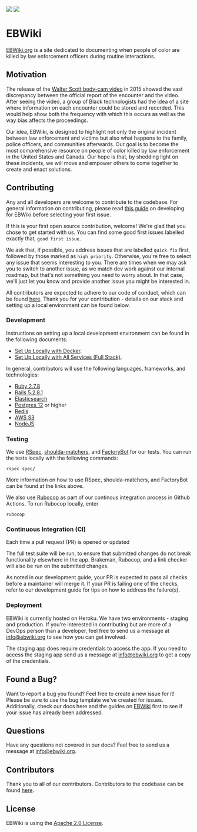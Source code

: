 <p><a href="https://github.com/EBWiki/EBWiki/actions/workflows/ci.yml/badge.svg"></a> <a href="https://codeclimate.com/github/EBWiki/EBWiki"><img src="https://codeclimate.com/github/EBWiki/EBWiki/badges/gpa.svg" /></a> <a href="https://codeclimate.com/github/EBWiki/EBWiki/coverage"><img src="https://codeclimate.com/github/EBWiki/EBWiki/badges/coverage.svg" /></a></p>

# EBWiki

[EBWiki.org](http://ebwiki.org) is a site dedicated to documenting when people of color are killed by law enforcement officers during routine interactions.

## Motivation

The release of the [Walter Scott body-cam video](https://ebwiki.org/cases/walter-scott) in 2015 showed the vast discrepancy between the official report of the encounter and the video.  After seeing the video, a group of Black technologists had the idea of a site where information on each encounter could be stored and recorded. This would help show both the frequency with which this occurs as well as the way bias affects the proceedings.

Our idea, EBWiki, is designed to highlight not only the original incident between law enforcement and victims but also what happens to the family, police officers, and communities afterwards. Our goal is to become the most comprehensive resource on people of color killed by law enforcement in the United States and Canada.  Our hope is that, by shedding light on these incidents, we will move and empower others to come together to create and enact solutions.

## Contributing

Any and all developers are welcome to contribute to the codebase.  For general information on contributing, please read [this guide](docs/DEVELOPMENT.md) on developing for EBWiki before selecting your first issue.

If this is your first open source contribution, welcome!  We're glad that you chose to get started with us.  You can find some good first issues labelled exactly that, `good first issue`.

We ask that, if possible, you address issues that are labelled `quick fix` first, followed by those marked as `high priority`.  Otherwise, you're free to select any issue that seems interesting to you.  There are times when we may ask you to switch to another issue, as we match dev work against our internal roadmap, but that's not something you need to worry about.  In that case, we'll just let you know and provide another issue you might be interested in.

All contributors are expected to adhere to our code of conduct, which can be found [here](docs/CODE_OF_CONDUCT.md).  Thank you for your contribution - details on our stack and setting up a local environment can be found below.

### Development

Instructions on setting up a local development environment can be found in the following documents:
* [Set Up Locally with Docker](docs/SETUP_LOCALLY.md).
* [Set Up Locally with All Services (Full Stack)](docs/SETUP_LOCALLY_FULLSTACK.md).

In general, contributors will use the following languages, frameworks, and technologies:

* [Ruby 2.7.8](https://www.ruby-lang.org/en/downloads/)
* [Rails 5.2.8.1](http://rubyonrails.org/)
* [Elasticsearch](https://www.elastic.co/products/elasticsearch)
* [Postgres 12](https://www.postgresql.org/) or higher
* [Redis](https://redis.io/)
* [AWS S3](https://aws.amazon.com/free/)
* [NodeJS](https://nodejs.org/en/)


### Testing

We use [RSpec](https://github.com/rspec/rspec-rails), [shoulda-matchers](http://matchers.shoulda.io/), and [FactoryBot](https://github.com/thoughtbot/factory_bot) for our tests.  You can run the tests locally with the following commands:

```
rspec spec/
```

More information on how to use RSpec, shoulda-matchers, and FactoryBot can be found at the links above.

We also use [Rubocop](https://github.com/bbatsov/rubocop) as part of our continous integration process in Github Actions.  To run Rubocop locally, enter

```
rubocop
```

### Continuous Integration (CI)
Each time a pull request (PR) is opened or updated

The full test suite will be run, to ensure that submitted changes do not break functionality elsewhere in the app.  Brakeman, Rubocop, and a link checker will also be run on the submitted changes.

As noted in our development guide, your PR is expected to pass all checks before a maintainer will merge it.  If your PR is failing one of the checks, refer to our development guide for tips on how to address the failure(s).

### Deployment
EBWiki is currently hosted on Heroku.  We have two environments - staging and production.  If you're interested in contributing but are more of a DevOps person than a developer, feel free to send us a message at info@ebwiki.org to see how you can get involved.

The staging app does require credentials to access the app.  If you need to access the staging app send us a message at info@ebwiki.org to get a copy of the credentials.

## Found a Bug?
Want to report a bug you found?  Feel free to create a new issue for it!  Please be sure to use the bug template we've created for issues.  Additionally, check our docs here and the guides on [EBWiki](https://ebwiki.org) first to see if your issue has already been addressed.

## Questions
Have any questions not covered in our docs?  Feel free to send us a message at info@ebwiki.org.

## Contributors

Thank you to all of our contributors.  Contributors to the codebase can be found [here](https://github.com/BOWiki/BOW/graphs/contributors).

## License

EBWiki is using the [Apache 2.0 License](LICENSE.txt).
